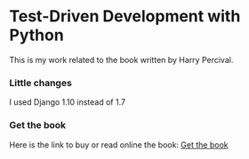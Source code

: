 # Test-Driven Development with Python

This is my work related to the book written by Harry Percival.

### Little changes
I used Django 1.10 instead of 1.7


### Get the book
Here is the link to buy or read online the book: [Get the book](http://chimera.labs.oreilly.com/books/1234000000754)